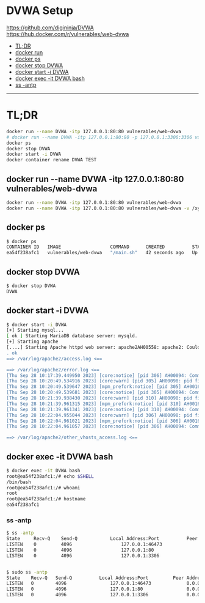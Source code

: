# DVWA Setup

https://github.com/digininja/DVWA
https://hub.docker.com/r/vulnerables/web-dvwa

- [TL;DR](#tldr)
- [docker run](#docker-run---name-dvwa--itp-1270018080-vulnerablesweb-dvwa)
- [docker ps](#docker-ps)
- [docker stop DVWA](#docker-stop-dvwa)
- [docker start -i DVWA](#docker-start--i-dvwa)
- [docker exec -it DVWA bash](#docker-exec--it-dvwa-bash)
- [ss -antp](#ss--antp)

-------------------------------------------

# TL;DR
```sh
docker run --name DVWA -itp 127.0.0.1:80:80 vulnerables/web-dvwa
# docker run --name DVWA -itp 127.0.0.1:80:80 -p 127.0.0.1:3306:3306 vulnerables/web-dvwa
docker ps
docker stop DVWA
docker start -i DVWA
docker container rename DVWA TEST
```

## docker run --name DVWA -itp 127.0.0.1:80:80 vulnerables/web-dvwa
```sh
docker run --name DVWA -itp 127.0.0.1:80:80 vulnerables/web-dvwa
docker run --name DVWA -itp 127.0.0.1:80:80 vulnerables/web-dvwa -v /xyz/labs/Vuln/:/var/www/html/vuln
```

## docker ps
```sh
$ docker ps
CONTAINER ID   IMAGE                  COMMAND      CREATED          STATUS          PORTS                  NAMES
ea54f238afc1   vulnerables/web-dvwa   "/main.sh"   42 seconds ago   Up 41 seconds   127.0.0.1:80->80/tcp   DVWA
```

## docker stop DVWA
```sh
$ docker stop DVWA 
DVWA
```

## docker start -i DVWA
```sh
$ docker start -i DVWA
[+] Starting mysql...
[ ok ] Starting MariaDB database server: mysqld.
[+] Starting apache
[....] Starting Apache httpd web server: apache2AH00558: apache2: Could not reliably determine the server's fully qualified domain name, using 172.17.0.2. Set the 'ServerName' directive globally to suppress this message
. ok 
==> /var/log/apache2/access.log <==

==> /var/log/apache2/error.log <==
[Thu Sep 28 10:17:39.449950 2023] [core:notice] [pid 306] AH00094: Command line: '/usr/sbin/apache2'
[Thu Sep 28 10:20:49.534916 2023] [core:warn] [pid 305] AH00098: pid file /var/run/apache2/apache2.pid overwritten -- Unclean shutdown of previous Apache run?
[Thu Sep 28 10:20:49.539647 2023] [mpm_prefork:notice] [pid 305] AH00163: Apache/2.4.25 (Debian) configured -- resuming normal operations
[Thu Sep 28 10:20:49.539681 2023] [core:notice] [pid 305] AH00094: Command line: '/usr/sbin/apache2'
[Thu Sep 28 10:21:39.938430 2023] [core:warn] [pid 310] AH00098: pid file /var/run/apache2/apache2.pid overwritten -- Unclean shutdown of previous Apache run?
[Thu Sep 28 10:21:39.961315 2023] [mpm_prefork:notice] [pid 310] AH00163: Apache/2.4.25 (Debian) configured -- resuming normal operations
[Thu Sep 28 10:21:39.961341 2023] [core:notice] [pid 310] AH00094: Command line: '/usr/sbin/apache2'
[Thu Sep 28 10:22:04.955044 2023] [core:warn] [pid 306] AH00098: pid file /var/run/apache2/apache2.pid overwritten -- Unclean shutdown of previous Apache run?
[Thu Sep 28 10:22:04.961021 2023] [mpm_prefork:notice] [pid 306] AH00163: Apache/2.4.25 (Debian) configured -- resuming normal operations
[Thu Sep 28 10:22:04.961057 2023] [core:notice] [pid 306] AH00094: Command line: '/usr/sbin/apache2'

==> /var/log/apache2/other_vhosts_access.log <==
```

## docker exec -it DVWA bash
```sh
$ docker exec -it DVWA bash
root@ea54f238afc1:/# echo $SHELL
/bin/bash
root@ea54f238afc1:/# whoami
root
root@ea54f238afc1:/# hostname
ea54f238afc1
```

### ss -antp
```sh
$ ss -antp
State     Recv-Q    Send-Q            Local Address:Port          Peer Address:Port    Process
LISTEN    0         4096                  127.0.0.1:46473              0.0.0.0:*
LISTEN    0         4096                  127.0.0.1:80                 0.0.0.0:*
LISTEN    0         4096                  127.0.0.1:3306               0.0.0.0:*


$ sudo ss -antp
State    Recv-Q   Send-Q          Local Address:Port         Peer Address:Port   Process
LISTEN   0        4096                127.0.0.1:46473             0.0.0.0:*       users:(("containerd",pid=719,fd=10))
LISTEN   0        4096                127.0.0.1:80                0.0.0.0:*       users:(("docker-proxy",pid=564878,fd=4))
LISTEN   0        4096                127.0.0.1:3306              0.0.0.0:*       users:(("docker-proxy",pid=564849,fd=4))
```

### 
```sh

```

### 
```sh

```

### 
```sh

```

### 
```sh

```

